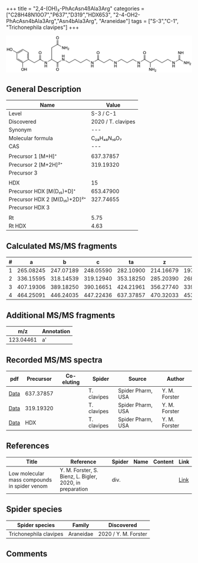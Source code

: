 +++
title = "2,4-(OH)₂-PhAcAsn4ßAla3Arg"
categories = ["C28H48N10O7","P637","D319","HDX653",
"2-4-OH2-PhAcAsn4bAla3Arg","Asn4bAla3Arg",
"Araneidae"]
tags = ["S-3","C-1",
"Trichonephila clavipes"]
+++

![](/img/2-4-OH2-PhAcAsn4bAla3Arg.png)

## General Description

| Name                       | Value              |
|----------------------------|--------------------|
| Level                      | S-3 / C-1          |
| Discovered                 | 2020 / T. clavipes |
| Synonym                    | ---                |
| Molecular formula          | C₂₈H₄₈N₁₀O₇                   |
| CAS                        | ---                |
|                            |                    |
| Precursor 1 [M+H]⁺         | 637.37857                   |
| Precursor 2 [M+2H]²⁺       | 319.19320                   |
| Precursor 3                |                    |
|                            |                    |
| HDX                        | 15                   |
| Precursor HDX   [M(D₁₅)+D]⁺   | 653.47900                   |
| Precursor HDX 2 [M(D₁₅)+2D]²⁺ | 327.74655                   |
| Precursor HDX 3            |                    |
|                            |                    |
| Rt                         | 5.75                   |
| Rt HDX                     | 4.63                   |

## Calculated MS/MS fragments

| # | a         | b         | c         | ta        | z         | y         | tz        |
|---|-----------|-----------|-----------|-----------|-----------|-----------|-----------|
| 1 | 265.08245 | 247.07189 | 248.05590 | 282.10900 | 214.16679 | 197.14024 | 231.19334 |
| 2 | 336.15595 | 318.14539 | 319.12940 | 353.18250 | 285.20390 | 268.17735 | 302.23045 |
| 3 | 407.19306 | 389.18250 | 390.16651 | 424.21961 | 356.27740 | 339.25085 | 373.30395 |
| 4 | 464.25091 | 446.24035 | 447.22436 | 637.37857 | 470.32033 | 453.29378 | 487.34688 |

## Additional MS/MS fragments

| m/z       | Annotation |
|-----------|------------|
| 123.04461 | a'         |

## Recorded MS/MS spectra

| pdf                                             | Precursor | Co-eluting | Spider      | Source                       | Author        |
|-------------------------------------------------|-----------|------------|-------------|------------------------------|---------------|
| [Data](/pdf/N-clavipes/637_2-4-OH2-PhAcAsn4bAla3Arg_Nc.pdf) | 637.37857 |           | T. clavipes | Spider Pharm, USA | Y. M. Forster |
| [Data](/pdf/N-clavipes/637_2-4-OH2-PhAcAsn4bAla3Arg_Nc_2.pdf) | 319.19320 |           | T. clavipes | Spider Pharm, USA | Y. M. Forster |
| [Data](/pdf/N-clavipes/637_2-4-OH2-PhAcAsn4bAla3Arg_Nc_HDX.pdf) | HDX |           | T. clavipes | Spider Pharm, USA | Y. M. Forster |


## References

| Title | Reference | Spider | Name | Content | Link |
|-------|-----------|--------|------|---------|------|
| Low molecular mass compounds in spider venom      | Y. M. Forster, S. Bienz, L. Bigler, 2020, in preparation          | div.       |   |   | [Link](unknown) |

## Spider species

| Spider species     | Family     | Discovered           |
|--------------------|------------|----------------------|
| Trichonephila clavipes | Araneidae | 2020 / Y. M. Forster |


## Comments